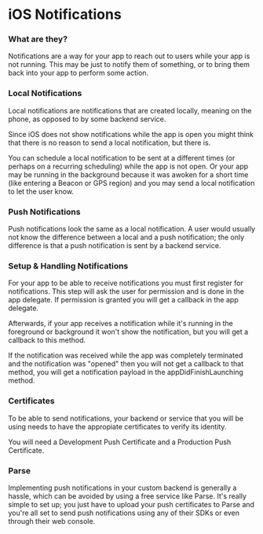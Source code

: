 # iOS Notifications

### What are they?

Notifications are a way for your app to reach out to users while your app is not running. This may be just to notify them of something, or to bring them back into your app to perform some action.

### Local Notifications

Local notifications are notifications that are created locally, meaning on the phone, as opposed to by some backend service.

Since iOS does not show notifications while the app is open you might think that there is no reason to send a local notification, but there is.

You can schedule a local notification to be sent at a different times (or perhaps on a recurring scheduling) while the app is not open. Or your app may be running in the background because it was awoken for a short time (like entering a Beacon or GPS region) and you may send a local notification to let the user know.

### Push Notifications

Push notifications look the same as a local notification. A user would usually not know the difference between a local and a push notification; the only difference is that a push notification is sent by a backend service.

### Setup & Handling Notifications

For your app to be able to receive notifications you must first register for notifications. This step will ask the user for permission and is done in the app delegate. If permission is granted you will get a callback in the app delegate.

Afterwards, if your app receives a notification while it's running in the foreground or background it won't show the notification, but you will get a callback to this method.

If the notification was received while the app was completely terminated and the notification was "opened" then you will not get a callback to that method, you will get a notification payload in the appDidFinishLaunching method.

### Certificates

To be able to send notifications, your backend or service that you will be using needs to have the appropiate certificates to verify its identity.

You will need a Development Push Certificate and a Production Push Certificate. 

### Parse

Implementing push notifications in your custom backend is generally a hassle, which can be avoided by using a free service like Parse. It's really simple to set up; you just have to upload your push certificates to Parse and you're all set to send push notifications using any of their SDKs or even through their web console.
